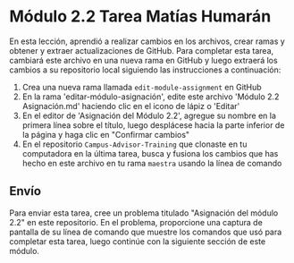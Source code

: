 # Módulo 2.2 Tarea Matías Humarán

En esta lección, aprendió a realizar cambios en los archivos, crear ramas y obtener y extraer actualizaciones de GitHub. Para completar esta tarea, cambiará este archivo en una nueva rama en GitHub y luego extraerá los cambios a su repositorio local siguiendo las instrucciones a continuación:

1. Crea una nueva rama llamada `edit-module-assignment` en GitHub
2. En la rama 'editar-módulo-asignación', edite este archivo 'Módulo 2.2 Asignación.md' haciendo clic en el icono de lápiz o 'Editar'
3. En el editor de 'Asignación del Módulo 2.2', agregue su nombre en la primera línea sobre el título, luego desplácese hacia la parte inferior de la página y haga clic en "Confirmar cambios"
4. En el repositorio `Campus-Advisor-Training` que clonaste en tu computadora en la última tarea, busca y fusiona los cambios que has hecho en este archivo en tu rama `maestra` usando la línea de comando


## Envío
Para enviar esta tarea, cree un problema titulado "Asignación del módulo 2.2" en este repositorio. En el problema, proporcione una captura de pantalla de su línea de comando que muestre los comandos que usó para completar esta tarea, luego continúe con la siguiente sección de este módulo.
